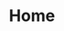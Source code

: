 ---
home: true
title: Home
heroText: Enorith
tagline: A golang framework for web artisan
actions:
  - text: Get Started
    link: /en/guide/getting-started.html
    type: primary
  - text: Introduction
    link: /en/introduction/about.html
    type: secondary
features:
  - title: Simplicity first
    details: Less code, powerfull features.
  - title: Components
    details: Extract service as components.
  - title: IoC-Container
    details: Inject dependency automaticly.
  - title: Not only for web
    details: App service design can run any daemon service.
  - title: More...
    details: Waitting for discover. 

footer: MIT Licensed | Copyright © 2021-present Cao Jiayuan
---